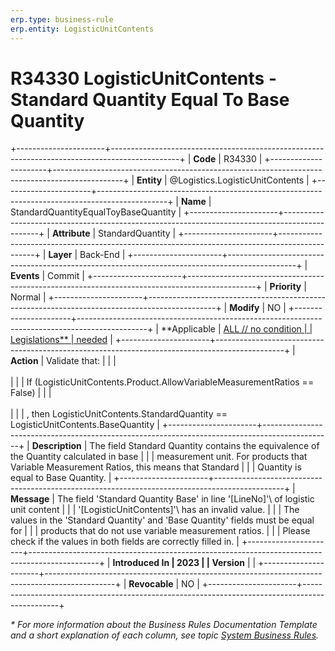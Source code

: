 ```yaml
---
erp.type: business-rule
erp.entity: LogisticUnitContents
---
```


# R34330 LogisticUnitContents - Standard Quantity Equal To Base Quantity
+----------------------+-----------------------------------------------------------------------------------------------+
| **Code**             | R34330                                                                                        |
+----------------------+-----------------------------------------------------------------------------------------------+
| **Entity**           | @Logistics.LogisticUnitContents                                                               |
+----------------------+-----------------------------------------------------------------------------------------------+
| **Name**             | StandardQuantityEqualToyBaseQuantity                                                          |
+----------------------+-----------------------------------------------------------------------------------------------+
| **Attribute**        | StandardQuantity                                                                              |
+----------------------+-----------------------------------------------------------------------------------------------+
| **Layer**            | Back-End                                                                                      |
+----------------------+-----------------------------------------------------------------------------------------------+
| **Events**           | Commit                                                                                        |
+----------------------+-----------------------------------------------------------------------------------------------+
| **Priority**         | Normal                                                                                        |
+----------------------+-----------------------------------------------------------------------------------------------+
| **Modify**           | NO                                                                                            |
+----------------------+-----------------------------------------------------------------------------------------------+
| **Applicable         | [ALL // no condition                                                                          |
| Legislations**       | needed](xref:applicable-legislations)                                                         |
+----------------------+-----------------------------------------------------------------------------------------------+
| **Action**           | Validate that:                                                                                |
|                      | <br/><br/>                                                                                    |
|                      | If (LogisticUnitContents.Product.AllowVariableMeasurementRatios == False)                     |
|                      | <br/><br/>                                                                                    |
|                      | , then LogisticUnitContents.StandardQuantity == LogisticUnitContents.BaseQuantity             |
+----------------------+-----------------------------------------------------------------------------------------------+
| **Description**      | The field Standard Quantity contains the equivalence of the Quantity calculated in base       |
|                      | measurement unit. For products that Variable Measurement Ratios, this means that Standard     |
|                      | Quantity is equal to Base Quantity.                                                           |
+----------------------+-----------------------------------------------------------------------------------------------+
| **Message**          | The field \'Standard Quantity Base\' in line \'\[LineNo\]\'\ of logistic unit content         |
|                      | \'\[LogisticUnitContents\]\'\ has an invalid value.                                           |
|                      | The values in the \'Standard Quantity\' and \'Base Quantity\' fields must be equal for        |
|                      | products that do not use variable measurement ratios.                                         |
|                      | Please check if the values in both fields are correctly filled in.                            |
+----------------------+-----------------------------------------------------------------------------------------------+
| **Introduced In      | 2023                                                                                          |
| Version**            |                                                                                               |
+----------------------+-----------------------------------------------------------------------------------------------+
| **Revocable**        | NO                                                                                            |
+----------------------+-----------------------------------------------------------------------------------------------+

*\* For more information about the Business Rules Documentation Template and a short explanation of each column, see
topic [System Business Rules](../templates/template-description-system-business-rules.md).*
